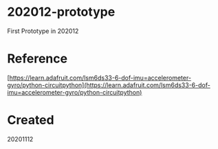 # 202012-prototype
First Prototype in 202012

# Reference
[https://learn.adafruit.com/lsm6ds33-6-dof-imu=accelerometer-gyro/python-circuitpython](https://learn.adafruit.com/lsm6ds33-6-dof-imu=accelerometer-gyro/python-circuitpython)

# Created
20201112

